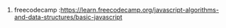 1. freecodecamp :https://learn.freecodecamp.org/javascript-algorithms-and-data-structures/basic-javascript
